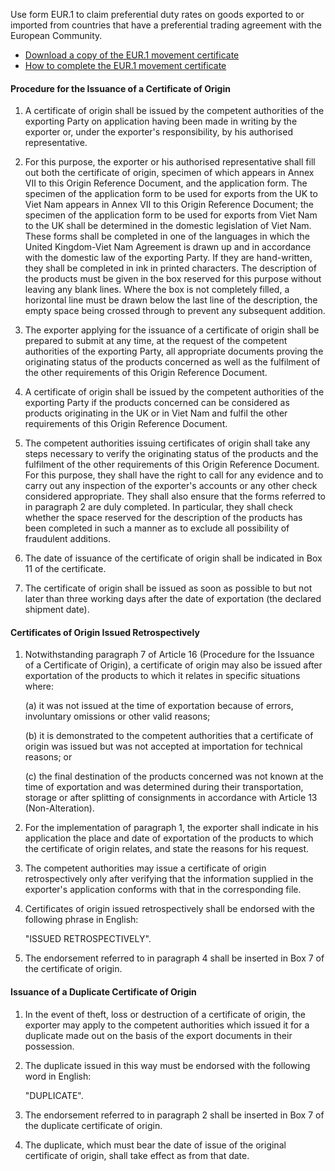 Use form EUR.1 to claim preferential duty rates on goods exported to or imported from countries that have a preferential trading agreement with the European Community.

- [Download a copy of the EUR.1 movement certificate](https://www.gov.uk/government/publications/eur1-and-eur-med-movement-certificate)
- [How to complete the EUR.1 movement certificate](https://www.gov.uk/government/publications/eur1-and-eur-med-movement-certificate/how-to-complete-the-movement-certificate)

#### Procedure for the Issuance of a Certificate of Origin

1. A certificate of origin shall be issued by the competent authorities of the exporting Party on application having been made in writing by the exporter or, under the exporter's responsibility, by his authorised representative.

2. For this purpose, the exporter or his authorised representative shall fill out both the certificate of origin, specimen of which appears in Annex VII to this Origin Reference Document, and the application form. The specimen of the application form to be used for exports from the UK to Viet Nam appears in Annex VII to this Origin Reference Document; the specimen of the application form to be used for exports from Viet Nam to the UK shall be determined in the domestic legislation of Viet Nam. These forms shall be completed in one of the languages in which the United Kingdom-Viet Nam Agreement is drawn up and in accordance with the domestic law of the exporting Party. If they are hand-written, they shall be completed in ink in printed characters. The description of the products must be given in the box reserved for this purpose without leaving any blank lines. Where the box is not completely filled, a horizontal line must be drawn below the last line of the description, the empty space being crossed through to prevent any subsequent addition.

3. The exporter applying for the issuance of a certificate of origin shall be prepared to submit at any time, at the request of the competent authorities of the exporting Party, all appropriate documents proving the originating status of the products concerned as well as the fulfilment of the other requirements of this Origin Reference Document.

4. A certificate of origin shall be issued by the competent authorities of the exporting Party if the products concerned can be considered as products originating in the UK or in Viet Nam and fulfil the other requirements of this Origin Reference Document.

5. The competent authorities issuing certificates of origin shall take any steps necessary to verify the originating status of the products and the fulfilment of the other requirements of this Origin Reference Document. For this purpose, they shall have the right to call for any evidence and to carry out any inspection of the exporter's accounts or any other check considered appropriate. They shall also ensure that the forms referred to in paragraph 2 are duly completed. In particular, they shall check whether the space reserved for the description of the products has been completed in such a manner as to exclude all possibility of fraudulent additions.

6. The date of issuance of the certificate of origin shall be indicated in Box 11 of the certificate.

7. The certificate of origin shall be issued as soon as possible to but not later than three working days after the date of exportation (the declared shipment date).

#### Certificates of Origin Issued Retrospectively

1. Notwithstanding paragraph 7 of Article 16 (Procedure for the Issuance of a Certificate of Origin), a certificate of origin may also be issued after exportation of the products to which it relates in specific situations where:

    (a) it was not issued at the time of exportation because of errors, involuntary omissions or other valid reasons;

    (b) it is demonstrated to the competent authorities that a certificate of origin was issued but was not accepted at importation for technical reasons; or

    (c) the final destination of the products concerned was not known at the time of exportation and was determined during their transportation, storage or after splitting of consignments in accordance with Article 13 (Non-Alteration).

2. For the implementation of paragraph 1, the exporter shall indicate in his application the place and date of exportation of the products to which the certificate of origin relates, and state the reasons for his request.

3. The competent authorities may issue a certificate of origin retrospectively only after verifying that the information supplied in the exporter's application conforms with that in the corresponding file.

4. Certificates of origin issued retrospectively shall be endorsed with the following phrase in English:

    "ISSUED RETROSPECTIVELY".

5. The endorsement referred to in paragraph 4 shall be inserted in Box 7 of the certificate of origin.

#### Issuance of a Duplicate Certificate of Origin

1. In the event of theft, loss or destruction of a certificate of origin, the exporter may apply to the competent authorities which issued it for a duplicate made out on the basis of the export documents in their possession.

2. The duplicate issued in this way must be endorsed with the following word in English:

    "DUPLICATE".

3. The endorsement referred to in paragraph 2 shall be inserted in Box 7 of the duplicate certificate of origin.

4. The duplicate, which must bear the date of issue of the original certificate of origin, shall take effect as from that date.

